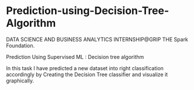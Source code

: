 # Prediction-using-Decision-Tree-Algorithm
DATA SCIENCE AND BUSINESS ANALYTICS INTERNSHIP@GRIP THE Spark Foundation.

Prediction Using Supervised ML : Decision tree algorithm

In this task I have predicted a new dataset into right classification accordingly by Creating the Decision Tree classifier and visualize it graphically. 


